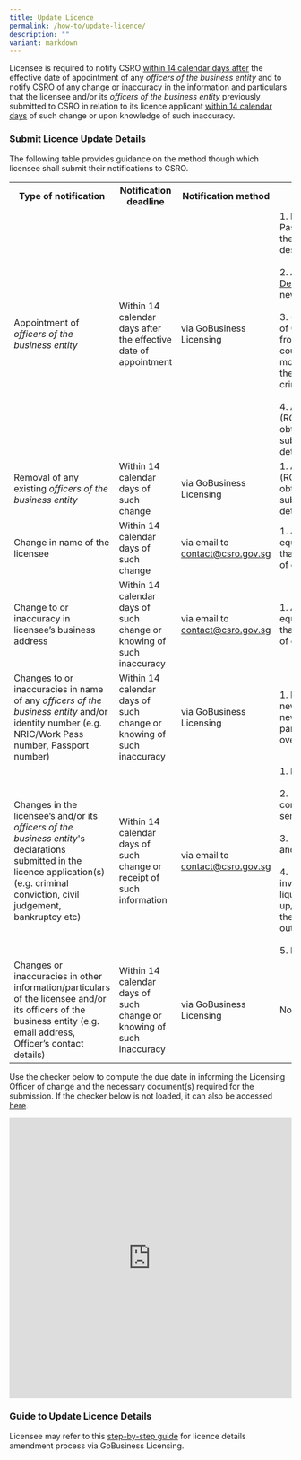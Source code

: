 ```yaml
---
title: Update Licence
permalink: /how-to/update-licence/
description: ""
variant: markdown
---
```

<p>Licensee is required to notify CSRO <u>within 14 calendar days after</u> the
effective date of appointment of any <em>officers of the business entity</em> and
to notify CSRO of any change or inaccuracy in the information and particulars
that the licensee and/or its <em>officers of the business entity</em> previously
submitted to CSRO in relation to its licence applicant <u>within 14 calendar days</u> of
such change or upon knowledge of such inaccuracy.</p>
<h3>Submit Licence Update Details</h3>
<p>The following table provides guidance on the method though which licensee
shall submit their notifications to CSRO.</p>
<table style="minWidth: 100px">
<colgroup>
<col>
<col>
<col>
<col>
</colgroup>
<tbody>
<tr>
<th><strong>Type of notification</strong></th>
<th><strong>Notification deadline</strong></th>
<th><strong>Notification method</strong></th>
<th><strong>Required supporting documents or information</strong></th>
</tr>
<tr>
<td>Appointment of <em>officers of the business entity</em></td>
<td>Within 14 calendar days after the effective date of appointment</td>
<td>via GoBusiness Licensing</td>
<td>
1. Photocopy of both sides of NRIC/Work Pass, or photocopy of Passport
showing the personal particulars and official descriptions (for overseas <em>officers</em>)
<br><br>2. A duly filled up and endorsed <a href="/files/forms/declaration%20form%20for%20individual.pdf" rel="noopener noreferrer nofollow" target="_blank">Declaration Form for Individual</a> from
the newly appointed <em>officer</em>
<br><br>3. (For overseas <em>officers</em> only) Certificate of Clearance or equivalent
documentation from the relevant authorities in the home country obtained no earlier than three months before submission, certifying that the <em>officer</em> does not have any record of criminal conviction
in the home country
<br><br>4. A copy of the Register of Directors (ROD) records from ACRA or equivalent
obtained no earlier than one week before submission, reflecting the appointment
details of the <em>officer</em>
</td>
</tr>
<tr>
<td>Removal of any existing <em>officers of the business entity</em></td>
<td>Within 14 calendar days of such change</td>
<td>via GoBusiness Licensing</td>
<td>
1. A copy of the Register of Directors (ROD) records from ACRA or equivalent
obtained no earlier than one week before submission, reflecting the cessation
details of the <em>officer</em>
</td>
</tr>
<tr>
<td rowspan="1" colspan="1">
Change in name of the licensee
</td>
<td>
Within 14 calendar days of such change
</td>
<td>via email to <a href="mailto:contact@csro.gov.sg" rel="noopener noreferrer nofollow" target="_blank">contact@csro.gov.sg</a>
</td>
<td>
1. A copy of the Licensee’s latest ACRA or equivalent records obtained
no earlier than one week reflecting the effective date of change.
</td>
</tr>
<tr>
<td>
Change to or inaccuracy in licensee’s business address
</td>
<td>
Within 14 calendar days of such change or knowing of such inaccuracy
</td>
<td rowspan="1" colspan="1">
via email to <a href="mailto:contact@csro.gov.sg" rel="noopener noreferrer nofollow" target="_blank">contact@csro.gov.sg</a>
</td>
<td rowspan="1" colspan="1">
1. A copy of the Licensee’s latest ACRA or equivalent records obtained
no earlier than one week reflecting the effective date of change
</td>
</tr>
<tr>
<td>
Changes to or inaccuracies in name of any <em>officers of the business entity</em> and/or
identity number (e.g. NRIC/Work Pass number, Passport number)</td>
<td>Within 14 calendar days of such change or knowing of such inaccuracy</td>
<td><p>via GoBusiness Licensing</p>
</td>
<td>1. Photocopy of both sides of the <em>officer</em>’s new NRIC/Work Pass,
or photocopy of the new Passport showing the personal particulars and official
descriptions (for overseas <em>officers</em>)</td>
</tr>
<tr>
<td>Changes in the licensee’s and/or its <em>officers of the business entity</em>'s
declarations submitted in the licence application(s) (e.g. criminal conviction,
civil judgement, bankruptcy etc)</td>
<td>Within 14 calendar days of such change or receipt of such information</td>
<td>via email to <a href="mailto:contact@csro.gov.sg" rel="noopener noreferrer nofollow" target="_blank">contact@csro.gov.sg</a></td>
<td>
1. Name of the licensee/officer involved
<br><br>2. [For criminal convictions] The offence committed, place and date of
offence, and sentence received
<br><br>3. [For civil judgements] The nature, date, and outcome of the civil proceedings
<br><br>4. [For bankruptcy related changes involving the licensee] The date of
liquidation/winding-up/receivership/composition/arrangement, the total
debt amount, the balance outstanding amount
<br><br>5. Relevant supporting documents (if any)
</td>
</tr>
<tr>
<td>
Changes or inaccuracies in other information/particulars of the licensee
and/or its officers of the business entity (e.g. email address, Officer’s
contact details)
</td>
<td>Within 14 calendar days of such change or knowing of such inaccuracy</td>
<td>via GoBusiness Licensing</td>
<td>No supporting documents required</td>
</tr>
</tbody>
</table>
<p>Use the checker below to compute the due date in informing the Licensing
Officer of change and the necessary document(s) required for the submission.
If the checker below is not loaded, it can also be accessed <a href="https://www.checkfirst.gov.sg/c/a80e0510-4a9f-4701-8e8f-e7f582c8106b" rel="noopener noreferrer nofollow" target="_blank">here</a>.</p>
<div class="iframe-wrapper">
<iframe style="width:100%;height:500px" allowfullscreen="true" frameborder="0" src="https://www.checkfirst.gov.sg/c/a80e0510-4a9f-4701-8e8f-e7f582c8106b"></iframe>
</div>
<h3>Guide to Update Licence Details</h3>
<p>Licensee may refer to this <a rel="noopener noreferrer nofollow" href="https://www.gobusiness.gov.sg/dashboard-faqs/apply-new-licences/" target="_blank">step-by-step guide</a> for
licence details amendment process via GoBusiness Licensing.</p>